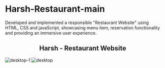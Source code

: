# Harsh-Restaurant-main
Developed and implemented a responsible "Restaurant Website" using HTML, CSS and javaScript, showcasing menu item, reservation functionality and providing an immersive user experience.

<h2 align="center">Harsh - Restaurant Website</h2>

![desktop-1](https://github.com/Harshmurti/Harsh-Restaurant-main/assets/131546739/2257278e-56f0-43ba-9504-3f91067c17e3)
![desktop](https://github.com/Harshmurti/Harsh-Restaurant/assets/131546739/cc44d192-4629-4294-b4b0-47ded6f12b1f)
